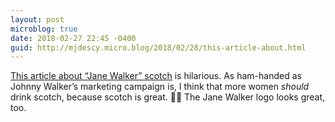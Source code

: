 ```yaml
---
layout: post
microblog: true
date: 2018-02-27 22:45 -0400
guid: http://mjdescy.micro.blog/2018/02/28/this-article-about.html
---
```

[This article about “Jane Walker” scotch](https://www.washingtonpost.com/news/voraciously/wp/2018/02/26/thanks-to-jane-walker-ladies-can-finally-drink-scotch/?utm_term=.89044419905e) is hilarious. As ham-handed as Johnny Walker’s marketing campaign is, I think that more women _should_ drink scotch, because scotch is great. 🏴🥃 The Jane Walker logo looks great, too.
